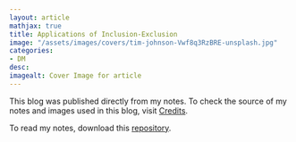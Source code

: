 ```yaml
---
layout: article
mathjax: true
title: Applications of Inclusion-Exclusion
image: "/assets/images/covers/tim-johnson-Vwf8q3RzBRE-unsplash.jpg"
categories:
- DM
desc:  
imagealt: Cover Image for article
---
```




This blog was published directly from my notes.
To check the source of my notes and images used in this blog, visit <a href="/credits.html" target="_blank">Credits</a>.

To read my notes, download this <a href="https://github.com/bovem/CS" target="blank">repository</a>.